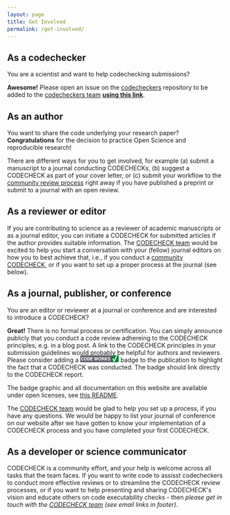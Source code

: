 ```yaml
---
layout: page
title: Get Involved
permalink: /get-involved/
---
```


## As a codechecker

You are a scientist and want to help codechecking submissions?

**Awesome!**
Please open an issue on the [codecheckers](https://github.com/codecheckers/codecheckers) repository to be added to the [codecheckers team](https://github.com/codecheckers/codecheckers) **[using this link](https://github.com/codecheckers/codecheckers/issues/new?assignees=nuest&labels=registration&template=codechecker-registration.md&title=Register+as+codechecker)**.

## As an author

You want to share the code underlying your research paper? **Congratulations** for the decision to practice Open Science and reproducible research!

There are different ways for you to get involved, for example (a) submit a manuscript to a journal conducting CODECHECKs, (b) suggest a CODECHECK as part of your cover letter, or (c) submit your workflow to the [community review process](/guide/community-workflow) right away if you have published a preprint or submit to a journal with an open review.

## As a reviewer or editor

If you are contributing to science as a reviewer of academic manuscripts or as a journal editor, you can initiate a CODECHECK for submitted articles if the author provides suitable information.
The [CODECHECK team](/partners) would be excited to help you start a conversation with your (fellow) journal editors on how you to best achieve that, i.e., if you conduct a [community CODECHECK](/guide/community-workflow), or if you want to set up a proper process at the journal (see below).

## As a journal, publisher, or conference

You are an editor or reviewer at a journal or conference and are interested to introduce a CODECHECK?

**Great!**
There is no formal process or certification.
You can simply announce publicly that you conduct a code review adhereing to the CODECHECK principles, e.g. in a blog post.
A link to the CODECHECK principles in your submission guidelines would probably be helpful for authors and reviewers.
Please consider adding a <img src="/img/codeworks-badge.svg" alt="CODECHECK badge" height="16" style="margin-top: -4px;" /> badge to the publication to highlight the fact that a CODECHECK was conducted.
The badge should link directly to the CODECHECK report.

The badge graphic and all documentation on this website are available under open licenses, see [this README](https://github.com/codecheckers/website/blob/master/README.md).

The [CODECHECK team](/partners) would be glad to help you set up a process, if you have any questions.
We would be happy to list your journal of conference on our website after we have gotten to know your implementation of a CODECHECK process and you have completed your first CODECHECK.

## As a developer or science communicator

CODECHECK is a community effort, and your help is welcome across all tasks that the team faces.
If you want to write code to assisst codecheckers to conduct more effective reviews or to streamline the CODECHECK review processes, or if you want to help presenting and sharing CODECHECK's vision and educate others on code executability checks - then _please get in touch with the [CODECHECK team](/partners/#team) (see email links in footer)_.
